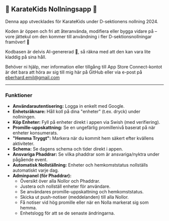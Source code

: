 ## 🥋 KarateKids Nollningsapp 🎉

Denna app utvecklades för KarateKids under D-sektionens nollning 2024.

Koden är öppen och fri att återanvända, modifiera eller bygga vidare på – vore jättekul om den kommer till användning i fler D-sektionsnollningar framöver! 🚀

Kodbasen är delvis AI-genererad 🤖, så räkna med att den kan vara lite kladdig på sina håll.

Behöver ni hjälp, mer information eller tillgång till App Store Connect-kontot är det bara att höra av sig till mig här på GitHub eller via e-post på [eberhard.emil@gmail.com](mailto:eberhard.emil@gmail.com)

---

### Funktioner

*   **Användarautentisering:** Logga in enkelt med Google.
*   **Enhetsräknare:** Håll koll på dina "enheter" (t.ex. dryck) under nollningen.
*   **Köp Enheter:** Fyll på enheter direkt i appen via Swish (med verifiering).
*   **Promille-uppskattning:** Se en ungefärlig promillenivå baserat på när enheter konsumerats.
*   **"Hemma Tryggt":** Markera när du kommit hem säkert efter kvällens aktiviteter.
*   **Schema:** Se dagens schema och tider direkt i appen.
*   **Ansvariga Phaddrar:** Se vilka phaddrar som är ansvariga/nyktra under pågående event.
*   **Automatisk Nollställning:** Enheter och hemkomststatus nollställs automatiskt varje dag.
*   **Adminpanel (för Phaddrar):**
    *   Översikt över alla Nollor och Phaddrar.
    *   Justera och nollställ enheter för användare.
    *   Se användares promille-uppskattning och hemkomststatus.
    *   Skicka ut push-notiser (meddelanden) till alla Nollor.
    *   Få notiser vid hög promille eller när en Nolla markerat sig som hemma.
    *   Enhetslogg för att se de senaste ändringarna.
